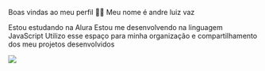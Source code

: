 Boas vindas ao meu perfil 💙💙
Meu nome é andre luiz vaz 

Estou estudando na Alura
Estou me desenvolvendo na linguagem JavaScript
Utilizo esse espaço para minha organização e compartilhamento dos meu projetos desenvolvidos

![](https://www.maxieduca.com.br/blog/wp-content/uploads/2017/08/imagem-destacada-1024x728.png)
